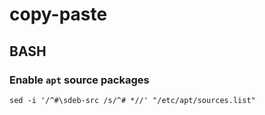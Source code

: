 # copy-paste

## BASH

### Enable `apt` source packages
```
sed -i '/^#\sdeb-src /s/^# *//' "/etc/apt/sources.list"
```
